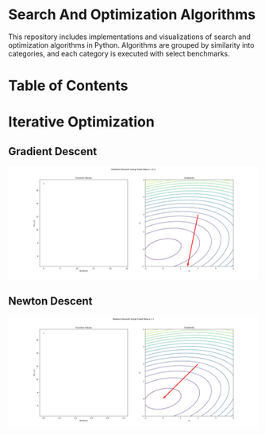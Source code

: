 # Search And Optimization Algorithms

This repository includes implementations and visualizations of search and
optimization algorithms in Python. Algorithms are grouped by similarity
into categories, and each category is executed with select benchmarks.

# Table of Contents

# Iterative Optimization
## Gradient Descent
![gradient_descent](https://github.com/minhoolee/SearchAndOptimizationGifs/blob/master/iterative_optimization/gradient_descent.gif)

## Newton Descent
![newton_descent](https://github.com/minhoolee/SearchAndOptimizationGifs/blob/master/iterative_optimization/newton_descent.gif)
